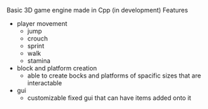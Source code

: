 Basic 3D game engine made in Cpp (in development)
Features
- player movement
    - jump
    - crouch
    - sprint
    - walk
    - stamina
- block and platform creation
    - able to create bocks and platforms of spacific sizes that are interactable
- gui
    - customizable fixed gui that can have items added onto it 
